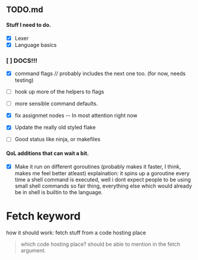 ## TODO.md

#### Stuff I need to do.  

- [x] Lexer 
- [x] Language basics 
### [ ] DOCS!!!
- [x] command flags // probably includes the next one too. (for now, needs testing) 
- [ ] hook up more of the helpers to flags 
- [ ] more sensible command defaults.
- [X] fix assignmet nodes  -- In most attention right now
- [x] Update the really old styled flake
- [ ] Good status like ninja, or makefiles 


#### QoL additions that can wait a bit. 

- [x] Make it run on different goroutines (probably makes it faster, I think, makes me feel better atleast) 
explaination: 
    it spins up a goroutine every time a shell command is executed, well i dont expect people to be using
    small shell commands so fair thing, everything else which would already be in shell is builtin
    to the language.

# Fetch keyword 
how it should work: 
    fetch stuff from a code hosting place 

> which code hosting place? 
> should be able to mention in the fetch argument. 


